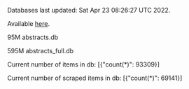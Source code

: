 Databases last updated: Sat Apr 23 08:26:27 UTC 2022. 

Available [here](https://github.com/cbeauhilton/ash-db/releases).


95M	abstracts.db

595M	abstracts_full.db

Current number of items in db:
[{"count(*)": 93309}]

Current number of scraped items in db:
[{"count(*)": 69141}]
